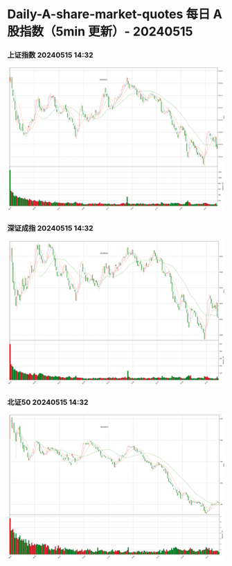 
# Daily-A-share-market-quotes 每日 A 股指数（5min 更新）- 20240515

### 上证指数 20240515 14:32
![](./fig/2024/5/20240515-sh000001.png)

### 深证成指 20240515 14:32
![](./fig/2024/5/20240515-sz399001.png)

### 北证50 20240515 14:32
![](./fig/2024/5/20240515-bj899050.png)
